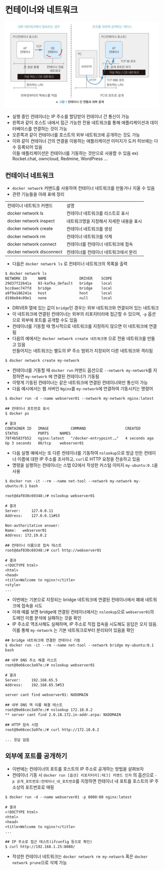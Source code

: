 # 컨테이너와 네트워크
![img](https://github.com/koni114/TIL/blob/master/docker/img/docker_12.jpeg)

- 실행 중인 컨테이너는 IP 주소를 할당받아 컨테이너 간 통신이 가능
- 왼쪽과 같이 호스트 내에서 접근 가능한 전용 네트워크를 통해 애플리케이션과 데이터베이스를 연결하는 것이 가능
- 오른쪽과 같이 컨테이너를 호스트의 외부 네트워크에 공개하는 것도 가능
- 이와 같이 컨테이너 간의 연결을 이용하는 애플리케이션 이미지가 도커 허브에는 다수 등록되어 있음  
  이들 애플리케이션은 컨테이너를 기동하는 것만으로 사용할 수 있음
  ex) Rocket.chat, owncloud, Redmine, WordPress ...

## 컨테이너 네트워크
- `docker network` 커맨드를 사용하여 컨테이너 네트워크를 만들거나 지울 수 있음
- 관련 기능들을 아래 표에 정리

|     |     |
| --- | --- |
| 컨테이너 네트워크 커맨드 | 설명  |
| docker network ls | 컨테이너 네트워크를 리스트로 표시 |
| docker network inspect | 네트워크명을 지정해서 자세한 내용을 표시 |
| docker network create | 컨테이너 네트워크를 생성 |
| docker network rm | 컨테이너 네트워크를 삭제 |
| docker network connect | 컨테이너를 컨테이너 네트워크에 접속 |
| docker network disconnect | 컨테이너를 컨테이너 네트워크에서 분리 |

- 다음은 `docker network ls` 로 컨테이너 네트워크의 목록을 출력
~~~shell
$ docker network ls
NETWORK ID     NAME               DRIVER    SCOPE
29d37f22641a   03-kafka_default   bridge    local
bcc8aec747fd   bridge             bridge    local
a9f9a186241a   host               host      local
d198e84c09e1   none               null      local
~~~
- DRIVER 열에 있는 값이 `bridge`인 경우는 외부 네트워크와 연결되어 있는 네트워크
- 이 네트워크에 연결된 컨테이너는 외부의 리포지터리에 접근할 수 있으며, `-p` 옵션으로 외부에 포트를 공개할 수도 있음
- 컨테이너를 기동할 때 명시적으로 네트워크를 지정하지 않으면 이 네트워크에 연결됨
- 다음의 예에서는 `docker network create 네트워크명` 으로 전용 네트워크를 만들고 있음  
  만들어지는 네트워크는 별도의 IP 주소 범위가 지정되어 다른 네트워크와 격리됨
~~~shell
$ docker network create my-network
~~~
- 컨테이너를 기동할 때 `docker run` 커맨드 옵션으로 `--network my-network`를 지정하면 `my-network` 에 연결된 컨테이너가 기동됨
- 이렇게 기동된 컨테이너는 같은 네트워크에 연결된 컨테이너와만 통신이 가능
- 다음 예시에서는 웹 서버인 `Nginx`를 `my-network`에 연결하여 기동시키는 명령어
~~~shell
$ docker run -d --name webserver01 --network my-network nginx:latest

## 컨테이너 포트번호 표시
$ docker ps

# 결과 
CONTAINER ID   IMAGE          COMMAND                  CREATED         STATUS         PORTS     NAMES
78f4b583fb52   nginx:latest   "/docker-entrypoint.…"   4 seconds ago   Up 3 seconds   80/tcp    webserver01
~~~
- 다음 실행 예에서는 또 다른 컨테이너를 기동하여 `nslookup`으로 방금 만든 컨테이너 이름에 대한 IP 주소를 조사하고, `curl`로 HTTP 요청을 전송하고 있음
- 명령을 실행하는 컨테이너는 스탭 02에서 작성한 커스텀 이미지 `my-ubuntu:0.1`을 사용
~~~shell
$ docker run -it --rm --name net-tool --network my-network my-ubuntu:0.1 bash

root@daf030c69348:/# nslookup webserver01

# 결과
Server:		127.0.0.11
Address:	127.0.0.11#53

Non-authoritative answer:
Name:	webserver01
Address: 172.19.0.2

## 컨테이너 이름으로 접속 테스트
root@daf030c69348:/# curl http://webserver01

# 결과
<!DOCTYPE html>
<html>
<head>
<title>Welcome to nginx!</title>
<style>
...
~~~
- 이번에는 기본으로 지정되는 bridge 네트워크에 연결된 컨테이너에서 폐쇄 네트워크에 접속을 시도
- 아래 예를 보면 bridge에 연결된 컨테이너에서는 `nslookup`으로 `webserver01`의 도메인 이름 분석에 실패하는 것을 확인
- IP 주소로 역조사해도 실패하며, IP 주소로 직접 접속을 시도해도 응답은 오지 않음. 이를 통해 `my-network` 는 기본 네트워크로부터 분리되어 있음을 확인
~~~shell
## bridge 네트워크에 연결한 컨테이너 기동
$ docker run -it --rm --name net-tool --network bridge my-ubuntu:0.1 bash

## 내부 DNS 주소 해결 리스트
root@9e66cec3a97e:/# nslookup webserver01 

# 결과
Server:		192.168.65.5
Address:	192.168.65.5#53

server cant find webserver01: NXDOMAIN

## 내부 DNS 역 이름 해결 테스트
root@9e66cec3a97e:/# nslookup 172.18.0.2
** server cant find 2.0.18.172.in-addr.arpa: NXDOMAIN

## HTTP 접속 시험
root@9e66cec3a97e:/# curl http://172.18.0.2

... 응답 없음
~~~

## 외부에 포트를 공개하기
- 이번에는 컨테이너의 포트를 호스트의 IP 주소로 공개하는 방법을 살펴보자
- 컨테이너 기동 시 `docker run [옵션] 리포지터리[:태그] 커맨드 인자` 의 옵션으로 `-p 공개_포트번호:컨테이너_내_포트번호`를 지정하면 컨테이너 내 포트를 호스트의 IP 주소상의 포트번호로 매핑
~~~shell
$ docker run -d --name webserver01 -p 8080:80 nginx:latest

# 결과
<!DOCTYPE html>
<html>
<head>
<title>Welcome to nginx!</title>
...

## IP 주소로 접근 테스트(ifconfig 등으로 확인)
$ curl http://192.168.1.25:8080/
~~~
- 작성한 컨테이너 네트워크는 `docker network rm my-network` 혹은 `docker network prune`으로 삭제 가능